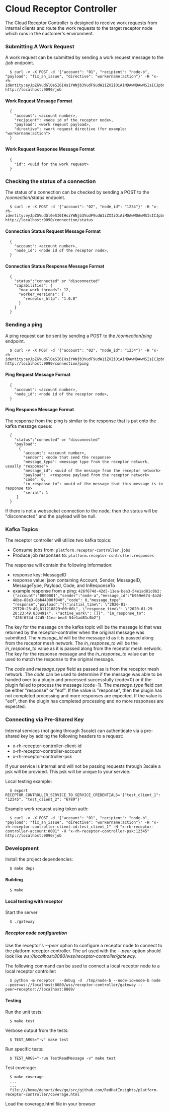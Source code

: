 # Cloud Receptor Controller

The Cloud Receptor Controller is designed to receive work requests from internal
clients and route the work requests to the target receptor node which runs in
the customer's environment.

### Submitting A Work Request

A work request can be submitted by sending a work request message to the _/job_ endpoint.

```
  $ curl -v -X POST -d '{"account": "01", "recipient": "node-b", "payload": "fix_an_issue", "directive": "workername:action"}' -H "x-rh-identity:eyJpZGVudGl0eSI6IHsiYWNjb3VudF9udW1iZXIiOiAiMDAwMDAwMSIsICJpbnRlcm5hbCI6IHsib3JnX2lkIjogIjAwMDAwMSJ9fX0=" http://localhost:9090/job
```

#### Work Request Message Format

```
  {
    "account": <account number>,
    "recipient": <node id of the receptor node>,
    "payload": <work reqeust payload>,
    "directive": <work request directive (for example: "workername:action">
  }
```

#### Work Request Response Message Format

```
  {
    "id": <uuid for the work request>
  }
```

### Checking the status of a connection

The status of a connection can be checked by sending a POST to the _/connection/status_ endpoint.


```
  $ curl -v -X POST -d '{"account": "02", "node_id": "1234"}' -H "x-rh-identity:eyJpZGVudGl0eSI6IHsiYWNjb3VudF9udW1iZXIiOiAiMDAwMDAwMSIsICJpbnRlcm5hbCI6IHsib3JnX2lkIjogIjAwMDAwMSJ9fX0=" http://localhost:9090/connection/status
```

#### Connection Status Request Message Format

```
  {
    "account": <account number>,
    "node_id": <node id of the receptor node>,
  }
```

#### Connection Status Response Message Format

```
  {
    "status":"connected" or "disconnected"
    "capabilities": {
      "max_work_threads": 12,
      "worker_versions": {
        "receptor_http": "1.0.0"
      }
    }
  }
```

### Sending a ping

A ping request can be sent by sending a POST to the _/connection/ping_ endpoint.


```
  $ curl -v -X POST -d '{"account": "02", "node_id": "1234"}' -H "x-rh-identity:eyJpZGVudGl0eSI6IHsiYWNjb3VudF9udW1iZXIiOiAiMDAwMDAwMSIsICJpbnRlcm5hbCI6IHsib3JnX2lkIjogIjAwMDAwMSJ9fX0=" http://localhost:9090/connection/ping
```

#### Ping Request Message Format

```
  {
    "account": <account number>,
    "node_id": <node id of the receptor node>,
  }
```

#### Ping Response Message Format

The response from the ping is similar to the response that is put onto the kafka message queue:

```
  {
    "status":"connected" or "disconnected"
    "payload":
      {
        "account": <account number>,
        "sender": <node that send the response>
        "message_type": <message type from the receptor network, usually "response">
        "message_id": <uuid of the message from the receptor network>
        "payload":  <response payload from the receptor network>
        "code": 0,
        "in_response_to": <uuid of the message that this message is in response to>
        "serial": 1
     }
  }
```

If there is not a websocket connection to the node, then the status will be "disconnected" and the payload will be null.


### Kafka Topics

The receptor controller will utilize two kafka topics:

  - Consume jobs from: `platform.receptor-controller.jobs`
  - Produce job responses to: `platform.receptor-controller.responses`

The response will contain the following information:

  - response key: MessageID
  - response value: json containing Account, Sender, MessageID, MessageType, Payload, Code, and InResponseTo
  - example response from a ping: `426f674d-42d5-11ea-bea3-54e1ad81c0b2: {"account":"0000001","sender":"node-a","message_id":"b959e674-4a2d-48be-88e3-8bb44000f040","code": 0,"message_type": "response","payload":"{\"initial_time\": \"2020-01-29T20:23:49,811218829+00:00\", \"response_time\": \"2020-01-29 20:23:49.830491\", \"active_work\": []}", "in_response_to": "426f674d-42d5-11ea-bea3-54e1ad81c0b2"}`

  The key for the message on the kafka topic will be the message id that was returned by the receptor-controller when the original message was submitted.  The _message\_id_ will be the message id as it is passed along from the receptor mesh network.  The _in\_response\_to_ will be the _in\_response\_to_ value as it is passed along from the receptor mesh network.  The key for the response message and the _in\_response\_to_ value can be used to match the response to the original message.

  The _code_ and _message\_type_ field as passed as is from the receptor mesh network.  The _code_ can be used to determine if the message was able to be handed over to a plugin and processed successfully (code=0) or if the plugin failed to process the message (code=1).  The _message\_type_ field can be either "response" or "eof".  If the value is "response", then the plugin has not completed processing and more responses are expected.  If the value is "eof", then the plugin has completed processing and no more responses are expected.

### Connecting via Pre-Shared Key

Internal services (not going through 3scale) can authenticate via a pre-shared key by adding the following headers to a request:

  - x-rh-receptor-controller-client-id
  - x-rh-receptor-controller-account
  - x-rh-receptor-controller-psk

If your service is internal and will not be passing requests through 3scale a psk will be provided. This psk will be unique to your service.

Local testing example:
```
  $ export RECEPTOR_CONTROLLER_SERVICE_TO_SERVICE_CREDENTIALS='{"test_client_1": "12345", "test_client_2": "6789"}'
```

Example work request using token auth:
```
  $ curl -v -X POST -d '{"account": "01", "recipient": "node-b", "payload": "fix_an_issue", "directive": "workername:action"}' -H "x-rh-receptor-controller-client-id:test_client_1" -H "x-rh-receptor-controller-account:0001" -H "x-rh-receptor-controller-psk:12345" http://localhost:9090/job
```

### Development

Install the project dependencies:

```
  $ make deps
```

#### Building

```
  $ make
```

#### Local testing with receptor

Start the server

```
  $ ./gateway
```

##### Receptor node configuration

Use the receptor's _--peer_ option to configure a receptor node to connect to the platform receptor controller.  The url used with the _--peer_ option should look like _ws://localhost:8080/wss/receptor-controller/gateway_.

The following command can be used to connect a local receptor node to a local receptor controller:

```
  $ python -m receptor  --debug -d  /tmp/node-b --node-id=node-b node --peer=ws://localhost:8080/wss/receptor-controller/gateway --peer=receptor://localhost:8889/
```

#### Testing

Run the unit tests:

```
  $ make test
```

Verbose output from the tests:

```
  $ TEST_ARGS="-v" make test
```

Run specific tests:

```
  $ TEST_ARGS="-run TestReadMessage -v" make test
```

Test coverage:

```
  $ make coverage
  ...
  ...
  file:///home/dehort/dev/go/src/github.com/RedHatInsights/platform-receptor-controller/coverage.html
```

Load the coverage.html file in your browser

